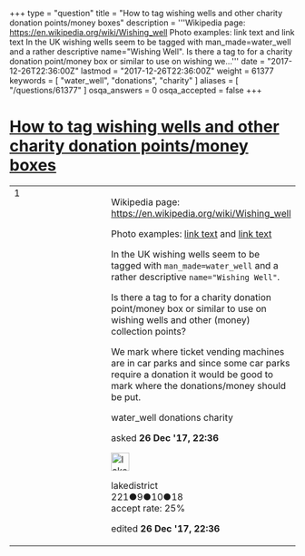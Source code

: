 +++
type = "question"
title = "How to tag wishing wells and other charity donation points/money boxes"
description = '''Wikipedia page: https://en.wikipedia.org/wiki/Wishing_well Photo examples: link text and link text In the UK wishing wells seem to be tagged with man_made=water_well and a rather descriptive name=&quot;Wishing Well&quot;. Is there a tag to for a charity donation point/money box or similar to use on wishing we...'''
date = "2017-12-26T22:36:00Z"
lastmod = "2017-12-26T22:36:00Z"
weight = 61377
keywords = [ "water_well", "donations", "charity" ]
aliases = [ "/questions/61377" ]
osqa_answers = 0
osqa_accepted = false
+++

<div class="headNormal">

# [How to tag wishing wells and other charity donation points/money boxes](/questions/61377/how-to-tag-wishing-wells-and-other-charity-donation-pointsmoney-boxes)

</div>

<div id="main-body">

<div id="askform">

<table id="question-table" style="width:100%;">
<colgroup>
<col style="width: 50%" />
<col style="width: 50%" />
</colgroup>
<tbody>
<tr>
<td style="width: 30px; vertical-align: top"><div class="vote-buttons">
<span id="post-61377-upvote" class="ajax-command post-vote up" rel="nofollow" title="I like this post (click again to cancel)"> </span>
<div id="post-61377-score" class="post-score" title="current number of votes">
1
</div>
<span id="post-61377-downvote" class="ajax-command post-vote down" rel="nofollow" title="I dont like this post (click again to cancel)"> </span> <span id="favorite-mark" class="ajax-command favorite-mark" rel="nofollow" title="mark/unmark this question as favorite (click again to cancel)"> </span>
<div id="favorite-count" class="favorite-count">
&#10;</div>
</div></td>
<td><div id="item-right">
<div class="question-body">
<p>Wikipedia page: <a href="https://en.wikipedia.org/wiki/Wishing_well">https://en.wikipedia.org/wiki/Wishing_well</a></p>
<p>Photo examples: <a href="http://www.geograph.org.uk/photo/2037481">link text</a> and <a href="http://www.geograph.org.uk/photo/5437333">link text</a></p>
<p>In the UK wishing wells seem to be tagged with <code>man_made=water_well</code> and a rather descriptive <code>name="Wishing Well"</code>.</p>
<p>Is there a tag to for a charity donation point/money box or similar to use on wishing wells and other (money) collection points?</p>
<p>We mark where ticket vending machines are in car parks and since some car parks require a donation it would be good to mark where the donations/money should be put.</p>
</div>
<div id="question-tags" class="tags-container tags">
<span class="post-tag tag-link-water_well" rel="tag" title="see questions tagged &#39;water_well&#39;">water_well</span> <span class="post-tag tag-link-donations" rel="tag" title="see questions tagged &#39;donations&#39;">donations</span> <span class="post-tag tag-link-charity" rel="tag" title="see questions tagged &#39;charity&#39;">charity</span>
</div>
<div id="question-controls" class="post-controls">
&#10;</div>
<div class="post-update-info-container">
<div class="post-update-info post-update-info-user">
<p>asked <strong>26 Dec '17, 22:36</strong></p>
<img src="https://secure.gravatar.com/avatar/9f18ba3d13472af00b3b6e2befad85e1?s=32&amp;d=identicon&amp;r=g" class="gravatar" width="32" height="32" alt="lakedistrict&#39;s gravatar image" />
<p><span>lakedistrict</span><br />
<span class="score" title="221 reputation points">221</span><span title="9 badges"><span class="badge1">●</span><span class="badgecount">9</span></span><span title="10 badges"><span class="silver">●</span><span class="badgecount">10</span></span><span title="18 badges"><span class="bronze">●</span><span class="badgecount">18</span></span><br />
<span class="accept_rate" title="Rate of the user&#39;s accepted answers">accept rate:</span> <span title="lakedistrict has one accepted answer">25%</span></p>
</div>
<div class="post-update-info post-update-info-edited">
<p><span> edited <strong>26 Dec '17, 22:36</strong> </span></p>
</div>
</div>
<div id="comments-container-61377" class="comments-container">
&#10;</div>
<div id="comment-tools-61377" class="comment-tools">
&#10;</div>
<div class="clear">
&#10;</div>
<div id="comment-61377-form-container" class="comment-form-container">
&#10;</div>
<div class="clear">
&#10;</div>
</div></td>
</tr>
</tbody>
</table>

</div>

</div>

